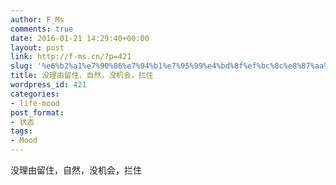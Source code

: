 ```yaml
---
author: F_Ms
comments: true
date: 2016-01-21 14:29:40+00:00
layout: post
link: http://f-ms.cn/?p=421
slug: '%e6%b2%a1%e7%90%86%e7%94%b1%e7%95%99%e4%bd%8f%ef%bc%8c%e8%87%aa%e7%84%b6%ef%bc%8c%e6%b2%a1%e6%9c%ba%e4%bc%9a%ef%bc%8c%e6%8b%a6%e4%bd%8f'
title: 没理由留住，自然，没机会，拦住
wordpress_id: 421
categories:
- life-mood
post_format:
- 状态
tags:
- Mood
---
```


没理由留住，自然，没机会，拦住
